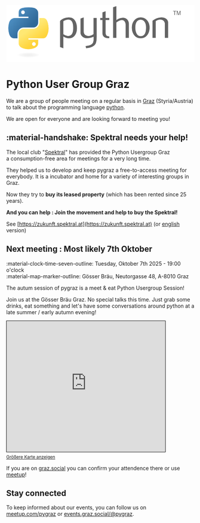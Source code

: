 <div style="text-align: center; margin-bottom: 15px;">
<img alt="Python Logo" src="img/python-logo-generic.svg" width=518 height=153>
</div>

# Python User Group Graz

We are a group of people meeting on a regular basis in [Graz](https://osm.org/go/0Iz~DnN--?relation=34719) (Styria/Austria) to talk about the programming language [python](https://www.python.org).

We are open for everyone and are looking forward to meeting you!

## :material-handshake: Spektral needs your help!

The local club "[Spektral](https://spektral.at)" has provided the
Python Usergroup Graz<br/> a consumption-free area for meetings for a very long time.

They helped us to develop and keep pygraz a free-to-access meeting for everybody.
It is a incubator and home for a variety of interesting groups in Graz.<br/>

Now they try to **buy its leased property** (which has been rented since 25 years).

**And you can help : Join the movement and help to buy the Spektral!**

See [https://zukunft.spektral.at](https://zukunft.spektral.at) (or [english](https://zukunft-spektral-at.translate.goog/?_x_tr_sl=de&_x_tr_tl=en&_x_tr_hl=en&_x_tr_pto=wapp) version)

## Next meeting : Most likely 7th Oktober

:material-clock-time-seven-outline: Tuesday, Oktober 7th 2025 - 19:00 o'clock<br>
:material-map-marker-outline: G&ouml;sser Br&auml;u, Neutorgasse 48, A-8010 Graz

The autum session of pygraz is a meet & eat Python Usergroup Session!

Join us at the G&ouml;sser Br&auml;u Graz. No special talks this time.
Just grab some drinks, eat something and let's have some conversations around python at a late summer / early autumn evening!

<iframe width="425" height="350" src="https://www.openstreetmap.org/export/embed.html?bbox=15.436297953128816%2C47.06568054212096%2C15.438526868820192%2C47.067929546736664&amp;layer=mapnik&amp;marker=47.06680505628998%2C15.437412410974503" style="border: 1px solid black"></iframe><br/><small><a href="https://www.openstreetmap.org/?mlat=47.066805&amp;mlon=15.437412#map=19/47.066805/15.437412">Größere Karte anzeigen</a></small>

If you are on [graz.social](https://events.graz.social/events/7c3b4896-d5f6-4434-86aa-e33c1bcecea4) you can confirm your attendence there or use [meetup](https://www.meetup.com/pygraz/events/308671654/?eventOrigin=group_upcoming_events)!

## Stay connected

To keep informed about our events, you can follow us on [meetup.com/pygraz](https://www.meetup.com/pygraz/) or [events.graz.social/@pygraz](https://events.graz.social/@pygraz).
